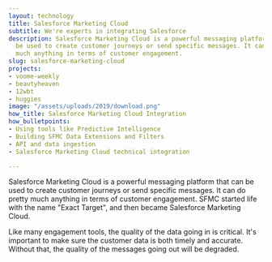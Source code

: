 ```yaml
---
layout: technology
title: Salesforce Marketing Cloud
subtitle: We're experts in integrating Salesforce
description: Salesforce Marketing Cloud is a powerful messaging platform that can
  be used to create customer journeys or send specific messages. It can do pretty
  much anything in terms of customer engagement.
slug: salesforce-marketing-cloud
projects:
- voome-weekly
- beautyheaven
- 12wbt
- huggies
image: "/assets/uploads/2019/download.png"
how_title: Salesforce Marketing Cloud Integration
how_bulletpoints:
- Using tools like Predictive Intelligence
- Building SFMC Data Extensions and Filters
- API and data ingestion
- Salesforce Marketing Cloud technical integration

---
```

Salesforce Marketing Cloud is a powerful messaging platform that can be used to create customer journeys or send specific messages. It can do pretty much anything in terms of customer engagement. SFMC started life with the name "Exact Target", and then became Salesforce Marketing Cloud.

Like many engagement tools, the quality of the data going in is critical. It's important to make sure the customer data is both timely and accurate. Without that, the quality of the messages going out will be degraded.